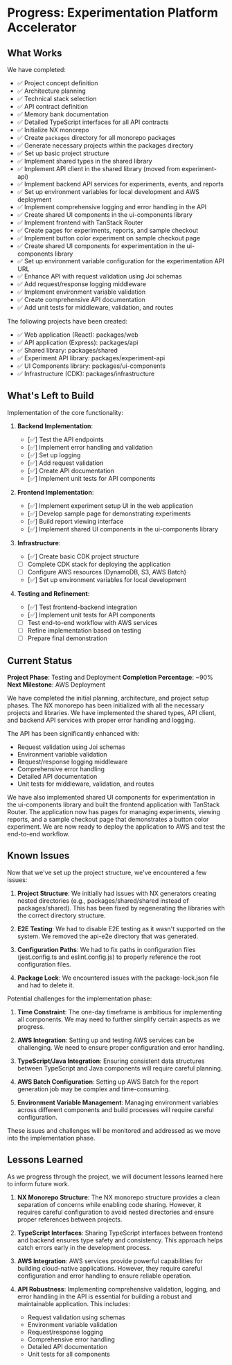 # Progress: Experimentation Platform Accelerator

## What Works

We have completed:

- ✅ Project concept definition
- ✅ Architecture planning
- ✅ Technical stack selection
- ✅ API contract definition
- ✅ Memory bank documentation
- ✅ Detailed TypeScript interfaces for all API contracts
- ✅ Initialize NX monorepo
- ✅ Create `packages` directory for all monorepo packages
- ✅ Generate necessary projects within the packages directory
- ✅ Set up basic project structure
- ✅ Implement shared types in the shared library
- ✅ Implement API client in the shared library (moved from experiment-api)
- ✅ Implement backend API services for experiments, events, and reports
- ✅ Set up environment variables for local development and AWS deployment
- ✅ Implement comprehensive logging and error handling in the API
- ✅ Create shared UI components in the ui-components library
- ✅ Implement frontend with TanStack Router
- ✅ Create pages for experiments, reports, and sample checkout
- ✅ Implement button color experiment on sample checkout page
- ✅ Create shared UI components for experimentation in the ui-components library
- ✅ Set up environment variable configuration for the experimentation API URL
- ✅ Enhance API with request validation using Joi schemas
- ✅ Add request/response logging middleware
- ✅ Implement environment variable validation
- ✅ Create comprehensive API documentation
- ✅ Add unit tests for middleware, validation, and routes

The following projects have been created:
- ✅ Web application (React): packages/web
- ✅ API application (Express): packages/api
- ✅ Shared library: packages/shared
- ✅ Experiment API library: packages/experiment-api
- ✅ UI Components library: packages/ui-components
- ✅ Infrastructure (CDK): packages/infrastructure

## What's Left to Build

Implementation of the core functionality:

1. **Backend Implementation**:
   - [✅] Test the API endpoints
   - [✅] Implement error handling and validation
   - [✅] Set up logging
   - [✅] Add request validation
   - [✅] Create API documentation
   - [✅] Implement unit tests for API components

2. **Frontend Implementation**:
   - [✅] Implement experiment setup UI in the web application
   - [✅] Develop sample page for demonstrating experiments
   - [✅] Build report viewing interface
   - [✅] Implement shared UI components in the ui-components library

3. **Infrastructure**:
   - [✅] Create basic CDK project structure
   - [ ] Complete CDK stack for deploying the application
   - [ ] Configure AWS resources (DynamoDB, S3, AWS Batch)
   - [✅] Set up environment variables for local development

4. **Testing and Refinement**:
   - [✅] Test frontend-backend integration
   - [✅] Implement unit tests for API components
   - [ ] Test end-to-end workflow with AWS services
   - [ ] Refine implementation based on testing
   - [ ] Prepare final demonstration

## Current Status

**Project Phase**: Testing and Deployment
**Completion Percentage**: ~90%
**Next Milestone**: AWS Deployment

We have completed the initial planning, architecture, and project setup phases. The NX monorepo has been initialized with all the necessary projects and libraries. We have implemented the shared types, API client, and backend API services with proper error handling and logging.

The API has been significantly enhanced with:
- Request validation using Joi schemas
- Environment variable validation
- Request/response logging middleware
- Comprehensive error handling
- Detailed API documentation
- Unit tests for middleware, validation, and routes

We have also implemented shared UI components for experimentation in the ui-components library and built the frontend application with TanStack Router. The application now has pages for managing experiments, viewing reports, and a sample checkout page that demonstrates a button color experiment. We are now ready to deploy the application to AWS and test the end-to-end workflow.

## Known Issues

Now that we've set up the project structure, we've encountered a few issues:

1. **Project Structure**: We initially had issues with NX generators creating nested directories (e.g., packages/shared/shared instead of packages/shared). This has been fixed by regenerating the libraries with the correct directory structure.

2. **E2E Testing**: We had to disable E2E testing as it wasn't supported on the system. We removed the api-e2e directory that was generated.

3. **Configuration Paths**: We had to fix paths in configuration files (jest.config.ts and eslint.config.js) to properly reference the root configuration files.

4. **Package Lock**: We encountered issues with the package-lock.json file and had to delete it.

Potential challenges for the implementation phase:

1. **Time Constraint**: The one-day timeframe is ambitious for implementing all components. We may need to further simplify certain aspects as we progress.

2. **AWS Integration**: Setting up and testing AWS services can be challenging. We need to ensure proper configuration and error handling.

3. **TypeScript/Java Integration**: Ensuring consistent data structures between TypeScript and Java components will require careful planning.

4. **AWS Batch Configuration**: Setting up AWS Batch for the report generation job may be complex and time-consuming.

5. **Environment Variable Management**: Managing environment variables across different components and build processes will require careful configuration.

These issues and challenges will be monitored and addressed as we move into the implementation phase.

## Lessons Learned

As we progress through the project, we will document lessons learned here to inform future work.

1. **NX Monorepo Structure**: The NX monorepo structure provides a clean separation of concerns while enabling code sharing. However, it requires careful configuration to avoid nested directories and ensure proper references between projects.

2. **TypeScript Interfaces**: Sharing TypeScript interfaces between frontend and backend ensures type safety and consistency. This approach helps catch errors early in the development process.

3. **AWS Integration**: AWS services provide powerful capabilities for building cloud-native applications. However, they require careful configuration and error handling to ensure reliable operation.

4. **API Robustness**: Implementing comprehensive validation, logging, and error handling in the API is essential for building a robust and maintainable application. This includes:
   - Request validation using schemas
   - Environment variable validation
   - Request/response logging
   - Comprehensive error handling
   - Detailed API documentation
   - Unit tests for all components